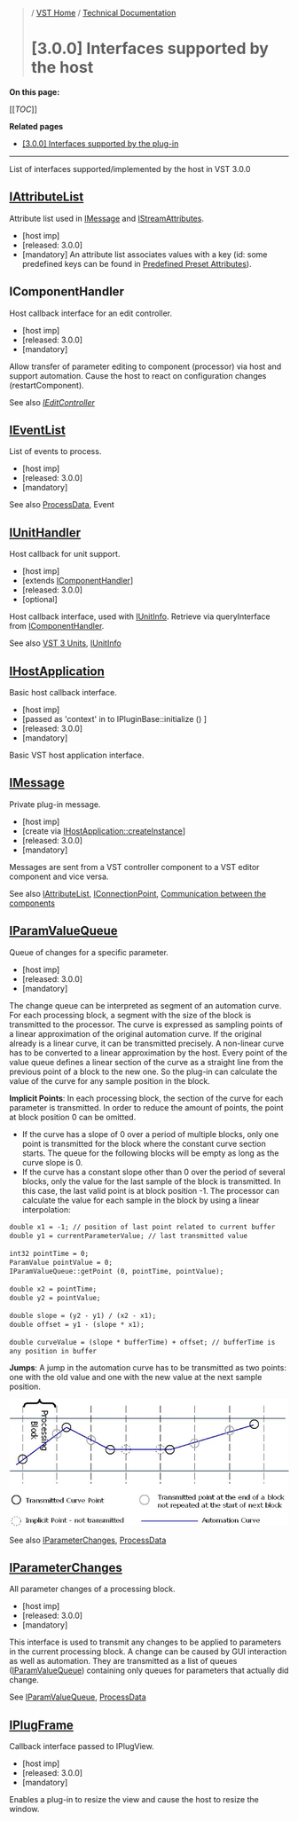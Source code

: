 >/ [VST Home](/Index.md) / [Technical Documentation](/pages/Technical+Documentation/Index.md)
>
># [3.0.0] Interfaces supported by the host

**On this page:**

[[_TOC_]]

**Related pages**

- [[3.0.0] Interfaces supported by the plug-in](../3.0.0/Plug+in+Interfaces.md)

---

List of interfaces supported/implemented by the host in VST 3.0.0

## [IAttributeList](https://steinbergmedia.github.io/vst3_doc/vstinterfaces/classSteinberg_1_1Vst_1_1IAttributeList.html)

Attribute list used in [IMessage](https://steinbergmedia.github.io/vst3_doc/vstinterfaces/classSteinberg_1_1Vst_1_1IMessage.html) and [IStreamAttributes](https://steinbergmedia.github.io/vst3_doc/vstinterfaces/classSteinberg_1_1Vst_1_1IStreamAttributes.html).

- [host imp]
- [released: 3.0.0]
- [mandatory]
An attribute list associates values with a key (id: some predefined keys can be found in [Predefined Preset Attributes](https://steinbergmedia.github.io/vst3_doc/vstinterfaces/group__presetAttributes.html)).

## IComponentHandler

Host callback interface for an edit controller.

- [host imp]
- [released: 3.0.0]
- [mandatory]

Allow transfer of parameter editing to component (processor) via host and support automation. Cause the host to react on configuration changes (restartComponent).

See also *[IEditController](https://steinbergmedia.github.io/vst3_doc/vstinterfaces/classSteinberg_1_1Vst_1_1IEditController.html)*

## [IEventList](https://steinbergmedia.github.io/vst3_doc/vstinterfaces/classSteinberg_1_1Vst_1_1IEventList.html)

List of events to process.

- [host imp]
- [released: 3.0.0]
- [mandatory]

See also [ProcessData](https://steinbergmedia.github.io/vst3_doc/vstinterfaces/structSteinberg_1_1Vst_1_1ProcessData.html), Event

## [IUnitHandler](https://steinbergmedia.github.io/vst3_doc/vstinterfaces/classSteinberg_1_1Vst_1_1IUnitHandler.html)

Host callback for unit support.

- [host imp]
- [extends [IComponentHandler](https://steinbergmedia.github.io/vst3_doc/vstinterfaces/classSteinberg_1_1Vst_1_1IComponentHandler.html)]
- [released: 3.0.0]
- [optional]

Host callback interface, used with [IUnitInfo](https://steinbergmedia.github.io/vst3_doc/vstinterfaces/classSteinberg_1_1Vst_1_1IUnitInfo.html). Retrieve via queryInterface from [IComponentHandler](https://steinbergmedia.github.io/vst3_doc/vstinterfaces/classSteinberg_1_1Vst_1_1IComponentHandler.html).

See also [VST 3 Units](/pages/Technical+Documentation/VST+3+Units/Index.md), [IUnitInfo](https://steinbergmedia.github.io/vst3_doc/vstinterfaces/classSteinberg_1_1Vst_1_1IUnitInfo.html)

## [IHostApplication](https://steinbergmedia.github.io/vst3_doc/vstinterfaces/classSteinberg_1_1Vst_1_1IHostApplication.html)

Basic host callback interface.

- [host imp]
- [passed as 'context' in to IPluginBase::initialize () ]
- [released: 3.0.0]
- [mandatory]

Basic VST host application interface.

## [IMessage](https://steinbergmedia.github.io/vst3_doc/vstinterfaces/classSteinberg_1_1Vst_1_1IMessage.html)

Private plug-in message.

- [host imp]
- [create via [IHostApplication::createInstance](https://steinbergmedia.github.io/vst3_doc/vstinterfaces/classSteinberg_1_1Vst_1_1IHostApplication.html#a931e5a2ff8867bd8dfdbae1e42b78106)]
- [released: 3.0.0]
- [mandatory]

Messages are sent from a VST controller component to a VST editor component and vice versa.

See also [IAttributeList](https://steinbergmedia.github.io/vst3_doc/vstinterfaces/classSteinberg_1_1Vst_1_1IAttributeList.html), [IConnectionPoint](https://steinbergmedia.github.io/vst3_doc/vstinterfaces/classSteinberg_1_1Vst_1_1IConnectionPoint.html), [Communication between the components](../Technical+Documentation/API+Documentation/Index.md#communication-between-the-components)

## [IParamValueQueue](https://steinbergmedia.github.io/vst3_doc/vstinterfaces/classSteinberg_1_1Vst_1_1IParamValueQueue.html)

Queue of changes for a specific parameter.

- [host imp]
- [released: 3.0.0]
- [mandatory]

The change queue can be interpreted as segment of an automation curve. For each processing block, a segment with the size of the block is transmitted to the processor. The curve is expressed as sampling points of a linear approximation of the original automation curve. If the original already is a linear curve, it can be transmitted precisely. A non-linear curve has to be converted to a linear approximation by the host. Every point of the value queue defines a linear section of the curve as a straight line from the previous point of a block to the new one. So the plug-in can calculate the value of the curve for any sample position in the block.

**Implicit Points**:
In each processing block, the section of the curve for each parameter is transmitted. In order to reduce the amount of points, the point at block position 0 can be omitted.

- If the curve has a slope of 0 over a period of multiple blocks, only one point is transmitted for the block where the constant curve section starts. The queue for the following blocks will be empty as long as the curve slope is 0.
- If the curve has a constant slope other than 0 over the period of several blocks, only the value for the last sample of the block is transmitted. In this case, the last valid point is at block position -1. The processor can calculate the value for each sample in the block by using a linear interpolation:

```
double x1 = -1; // position of last point related to current buffer
double y1 = currentParameterValue; // last transmitted value
 
int32 pointTime = 0;
ParamValue pointValue = 0;
IParamValueQueue::getPoint (0, pointTime, pointValue);
 
double x2 = pointTime;
double y2 = pointValue;
 
double slope = (y2 - y1) / (x2 - x1);
double offset = y1 - (slope * x1);
 
double curveValue = (slope * bufferTime) + offset; // bufferTime is any position in buffer
```

**Jumps**:
A jump in the automation curve has to be transmitted as two points: one with the old value and one with the new value at the next sample position.

![tech_doc_29](/resources/tech_doc_29.jpg)

See also [IParameterChanges](https://steinbergmedia.github.io/vst3_doc/vstinterfaces/classSteinberg_1_1Vst_1_1IParameterChanges.html), [ProcessData](https://steinbergmedia.github.io/vst3_doc/vstinterfaces/structSteinberg_1_1Vst_1_1ProcessData.html)

## [IParameterChanges](https://steinbergmedia.github.io/vst3_doc/vstinterfaces/classSteinberg_1_1Vst_1_1IParameterChanges.html)

All parameter changes of a processing block.

- [host imp]
- [released: 3.0.0]
- [mandatory]

This interface is used to transmit any changes to be applied to parameters in the current processing block. A change can be caused by GUI interaction as well as automation. They are transmitted as a list of queues ([IParamValueQueue](https://steinbergmedia.github.io/vst3_doc/vstinterfaces/classSteinberg_1_1Vst_1_1IParamValueQueue.html)) containing only queues for parameters that actually did change.

See [IParamValueQueue](https://steinbergmedia.github.io/vst3_doc/vstinterfaces/classSteinberg_1_1Vst_1_1IParamValueQueue.html), [ProcessData](https://steinbergmedia.github.io/vst3_doc/vstinterfaces/structSteinberg_1_1Vst_1_1ProcessData.html)

## [IPlugFrame](https://steinbergmedia.github.io/vst3_doc/base/classSteinberg_1_1IPlugFrame.html)

Callback interface passed to IPlugView.

- [host imp]
- [released: 3.0.0]
- [mandatory]

Enables a plug-in to resize the view and cause the host to resize the window.

